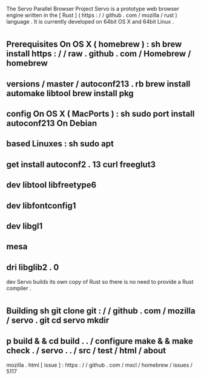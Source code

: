 The
Servo
Parallel
Browser
Project
Servo
is
a
prototype
web
browser
engine
written
in
the
[
Rust
]
(
https
:
/
/
github
.
com
/
mozilla
/
rust
)
language
.
It
is
currently
developed
on
64bit
OS
X
and
64bit
Linux
.
#
#
Prerequisites
On
OS
X
(
homebrew
)
:
sh
brew
install
https
:
/
/
raw
.
github
.
com
/
Homebrew
/
homebrew
-
versions
/
master
/
autoconf213
.
rb
brew
install
automake
libtool
brew
install
pkg
-
config
On
OS
X
(
MacPorts
)
:
sh
sudo
port
install
autoconf213
On
Debian
-
based
Linuxes
:
sh
sudo
apt
-
get
install
autoconf2
.
13
curl
freeglut3
-
dev
libtool
libfreetype6
-
dev
libfontconfig1
-
dev
libgl1
-
mesa
-
dri
libglib2
.
0
-
dev
Servo
builds
its
own
copy
of
Rust
so
there
is
no
need
to
provide
a
Rust
compiler
.
#
#
Building
sh
git
clone
git
:
/
/
github
.
com
/
mozilla
/
servo
.
git
cd
servo
mkdir
-
p
build
&
&
cd
build
.
.
/
configure
make
&
&
make
check
.
/
servo
.
.
/
src
/
test
/
html
/
about
-
mozilla
.
html
[
issue
]
:
https
:
/
/
github
.
com
/
mxcl
/
homebrew
/
issues
/
5117
